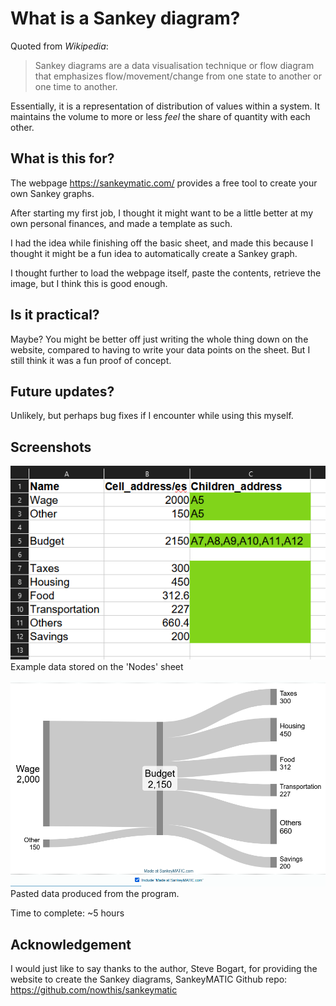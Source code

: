 # What is a Sankey diagram?
Quoted from _Wikipedia_:

> Sankey diagrams are a data visualisation technique or flow diagram that emphasizes flow/movement/change from one state to another or one time to another.

Essentially, it is a representation of distribution of values within a system. It maintains the volume to more or less _feel_ the share of quantity with each other.

## What is this for?
The webpage https://sankeymatic.com/ provides a free tool to create your own Sankey graphs.

After starting my first job, I thought it might want to be a little better at my own personal finances, and made a template as such.

I had the idea while finishing off the basic sheet, and made this because I thought it might be a fun idea to automatically create a Sankey graph.

I thought further to load the webpage itself, paste the contents, retrieve the image, but I think this is good enough.

## Is it practical?
Maybe? You might be better off just writing the whole thing down on the website, compared to having to write your data points on the sheet. But I still think it was a fun proof of concept.

## Future updates?
Unlikely, but perhaps bug fixes if I encounter while using this myself.

## Screenshots

![image](DataPoints.png)
Example data stored on the 'Nodes' sheet

![image](sankeyImage.png)
Pasted data produced from the program.

Time to complete: ~5 hours

## Acknowledgement
I would just like to say thanks to the author, Steve Bogart, for providing the website to create the Sankey diagrams,
SankeyMATIC Github repo: https://github.com/nowthis/sankeymatic
